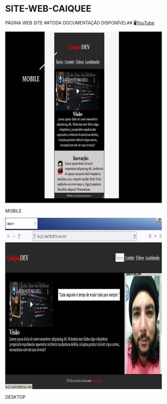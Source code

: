 # SITE-WEB-CAIQUEE
PÁGINA WEB SITE ##TODA DOCUMENTAÇÃO DISPONÍVEL##
:desktop_computer:[YouTube](https://www.youtube.com/watch?v=04Rae-kNrSw/)
 <p align="center"><img src="https://github.com/Caique215/SITE-WEB-CAIQUE/blob/main/Mobile.png" width="700px" height=550px" title="Back end"> </p>
  <p>MOBILE</p>
<p align="center">
      <img src="https://github.com/Caique215/SITE-WEB-CAIQUE/blob/main/DESKTOP.png" width="700px" height="550px" title="Back end"> </p>
  <p>DESKTOP</p>
